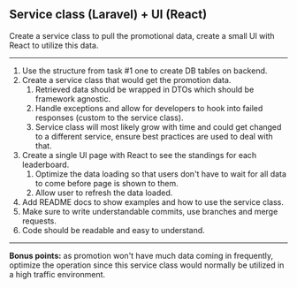 ## Service class (Laravel) + UI (React) 

Create a service class to pull the promotional data, create a small Ul with React to utilize this data. 

---

1.  Use the structure from task #1 one to create DB tables on backend. 
2.  Create a service class that would get the promotion data. 
    1.  Retrieved data should be wrapped in DTOs which should be framework agnostic. 
    2.  Handle exceptions and allow for developers to hook into failed responses (custom to the service class). 
    3.  Service class will most likely grow with time and could get changed to a different service, ensure best practices are used to deal with that. 
3.  Create a single Ul page with React to see the standings for each leaderboard. 
    1.  Optimize the data loading so that users don't have to wait for all data to come before page is shown to them. 
    2.  Allow user to refresh the data loaded. 
4.  Add README docs to show examples and how to use the service class. 
5.  Make sure to write understandable commits, use branches and merge requests. 
6.  Code should be readable and easy to understand. 

---

**Bonus points:** as promotion won't have much data coming in frequently, optimize the operation since this service class would normally be utilized in a high traffic environment. 